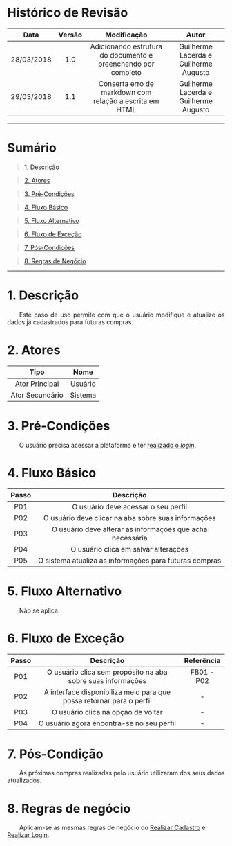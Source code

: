 # Histórico de Revisão

|    Data    | Versão |                                         Modificação                                        |                Autor                |
|:----------:|:------:|:----------------------------------------------------------------------------------------:|:-----------------------------------:|
| 28/03/2018 | 1.0 | Adicionando estrutura do documento e preenchendo por completo | Guilherme Lacerda e Guilherme Augusto |
| 29/03/2018 | 1.1 | Conserta erro de markdown com relação a escrita em HTML | Guilherme Lacerda e Guilherme Augusto |

***

# Sumário

>[1. Descrição](#1-descrição)

>[2. Atores](#2-atores)

>[3. Pré-Condições](#3-pré-condições)

>[4. Fluxo Básico](#4-fluxo-básico)

>[5. Fluxo Alternativo](#5-fluxo-alternativo)

>[6. Fluxo de Exceção](#6-fluxo-de-exceção)

>[7. Pós-Condições](#7-pós-condição)

>[8. Regras de Negócio](#8-regras-de-negócio)

***

# 1. Descrição
 <p align="justify"> &emsp;&emsp;Este caso de uso permite com que o usuário modifique e atualize os dados já cadastrados para futuras compras. </p>

# 2. Atores

| Tipo | Nome |
|:----:|:----:|
|   Ator Principal   | Usuário |
| Ator Secundário | Sistema |

# 3. Pré-Condições

&emsp;&emsp;O usuário precisa acessar a plataforma e ter [realizado o <i>login</i>](https://github.com/Desenho-1-2018-G-6/docs/wiki/Realizar-Login).  

# 4. Fluxo Básico

| Passo | Descrição |
|:----:|:----:|
| P01 | O usuário deve acessar o seu perfil |
| P02 | O usuário deve clicar na aba sobre suas informações |
| P03 | O usuário deve alterar as informações que acha necessária |
| P04 | O usuário clica em salvar alterações |
| P05 | O sistema atualiza as informações para futuras compras |

# 5. Fluxo Alternativo

<p align="justify"> &emsp;&emsp;Não se aplica. </p>


# 6. Fluxo de Exceção

| Passo | Descrição | Referência |
|:----:|:----:|:----------------:|
|   P01   |   O usuário clica sem propósito na aba sobre suas informações   | FB01 - P02 |
| P02 | A interface disponibiliza meio para que possa retornar para o perfil | - |
| P03 | O usuário clica na opção de voltar | - |
| P04 | O usuário agora encontra-se no seu perfil | - |

# 7. Pós-Condição
 <p align="justify"> &emsp;&emsp;As próximas compras realizadas pelo usuário utilizaram dos seus dados atualizados. </p>

# 8. Regras de negócio

&emsp;&emsp;Aplicam-se as mesmas regras de negócio do [Realizar Cadastro](https://github.com/Desenho-1-2018-G-6/docs/wiki/Realizar-Cadastro) e [Realizar Login](https://github.com/Desenho-1-2018-G-6/docs/wiki/Realizar-Login).
